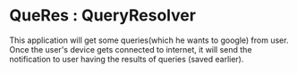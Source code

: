 # QueRes : QueryResolver
This application will get some queries(which he wants to google) from user.
Once the user's device gets connected to internet, it will send the notification to user having the results of queries (saved earlier).
